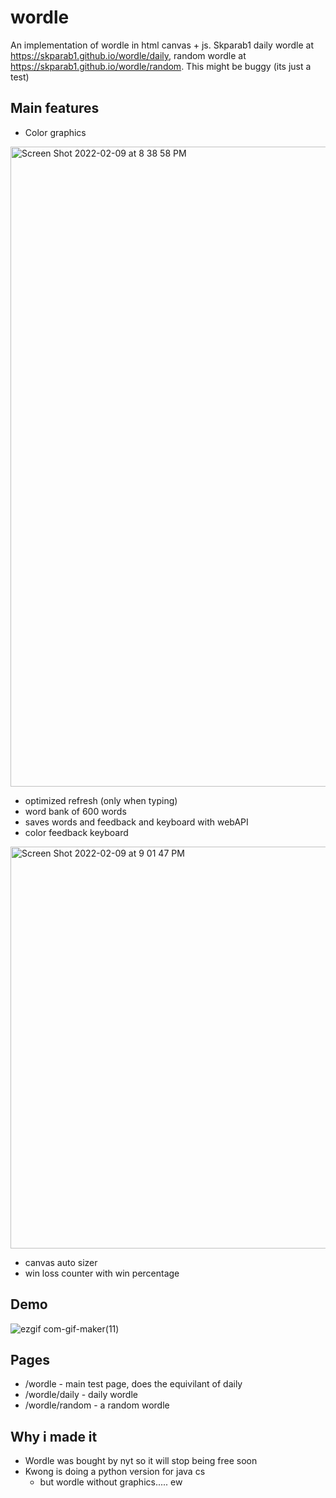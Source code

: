 # wordle
An implementation of wordle in html canvas + js. Skparab1 daily wordle at https://skparab1.github.io/wordle/daily, random wordle at https://skparab1.github.io/wordle/random. This might be buggy (its just a test)

## Main features
- Color graphics

<img width="1024" alt="Screen Shot 2022-02-09 at 8 38 58 PM" src="https://user-images.githubusercontent.com/71990977/153338215-a3a39c8b-f6b4-4a11-8972-b6d0c5d83f35.png">

- optimized refresh (only when typing)
- word bank of 600 words
- saves words and feedback and keyboard with webAPI
- color feedback keyboard

<img width="643" alt="Screen Shot 2022-02-09 at 9 01 47 PM" src="https://user-images.githubusercontent.com/71990977/153340518-e5f3de3a-82f7-4e20-ba97-854e476c8dc1.png">

- canvas auto sizer
- win loss counter with win percentage

## Demo

![ezgif com-gif-maker(11)](https://user-images.githubusercontent.com/71990977/153342379-2e5fab6a-f536-466b-b695-b60a1741b789.gif)

## Pages
- /wordle - main test page, does the equivilant of daily
- /wordle/daily - daily wordle
- /wordle/random - a random wordle

## Why i made it
- Wordle was bought by nyt so it will stop being free soon
- Kwong is doing a python version for java cs
  - but wordle without graphics..... ew

